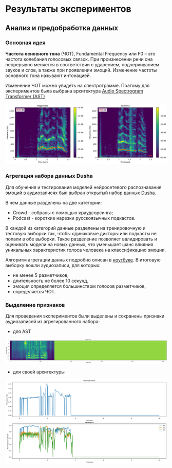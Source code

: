 # Результаты экспериментов

## Анализ и предобработка данных

### Основная идея

**Частота основного тона** (ЧОТ), Fundamental Frequency или F0 – это частота колебания голосовых связок. При произнесении речи она непрерывно меняется в соответствии с ударением, подчеркиванием звуков и слов, а также при проявлении эмоций. Изменение частоты основного тона называют интонацией. 

Изменение ЧОТ можно увидеть на спектрограмме. Поэтому для экспериментов была выбрана архитектура [Audio Spectrogram Transformer (AST)](https://huggingface.co/docs/transformers/model_doc/audio-spectrogram-transformer)

<img src="https://github.com/ArinaOwl/speech_emotion_recognition/blob/main/ser_experiments/images/spectrogram.png" alt="drawing" width="800"/>

### Агрегация набора данных Dusha

Для обучения и тестирования моделей нейросетевого распознавания эмоций в аудиозаписях был выбран открытый набор данных [Dusha](https://github.com/salute-developers/golos/tree/master/dusha).

В нем данные разделены на две категории:

- Crowd - собраны с помощью краудсорсинга;
- Podcast - короткие нарезки русскоязычных подкастов.

В каждой из категорий данные разделены на тренировочную и тестовую выборки так, чтобы одинаковые дикторы или подкасты не попали в обе выборки. Такое разделение позволяет валидировать и оценивать модели на новых данных, что уменьшает шанс влияния уникальных характеристик голоса человека на классификацию эмоции.

Алгоритм агрегации данных подробно описан в [ноутбуке](https://github.com/ArinaOwl/speech_emotion_recognition/blob/main/ser_experiments/data_processing.ipynb). В итоговую выборку вошли аудиозаписи, для которых:
- не менее 5 разметчиков,
- длительность не более 10 секунд,
- эмоция определяется большинством голосов разметчиков,
- определяется ЧОТ.

### Выделение признаков

Для проведения экспериментов были выделены и сохранены признаки аудиозаписей из агрегированного набора:
- для AST

<img src="https://github.com/ArinaOwl/speech_emotion_recognition/blob/main/ser_experiments/images/ast_features.png" alt="drawing" width="800"/>

- для своей архитектуры

<img src="https://github.com/ArinaOwl/speech_emotion_recognition/blob/main/ser_experiments/images/f0_features.png" alt="drawing" width="800"/>
